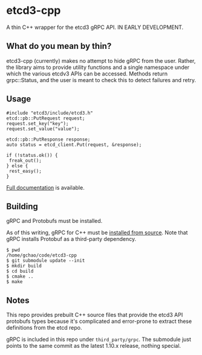 # etcd3-cpp
A thin C++ wrapper for the etcd3 gRPC API. IN EARLY DEVELOPMENT.

## What do you mean by thin?
etcd3-cpp (currently) makes no attempt to hide gRPC from the user. Rather, 
the library aims to provide utility functions and a single namespace under 
which the various etcdv3 APIs can be accessed. Methods return grpc::Status, 
and the user is meant to check this to detect failures and retry.

## Usage

```
#include "etcd3/include/etcd3.h"
etcd::pb::PutRequest request;
request.set_key("key");
request.set_value("value");

etcd::pb::PutResponse response;
auto status = etcd_client.Put(request, &response);

if (!status.ok()) {
 freak_out(); 
} else {
 rest_easy();
}
```
[Full documentation](https://coreos.com/etcd/docs/latest/dev-guide/api_reference_v3.html) is available.

## Building
gRPC and Protobufs must be installed.

As of this writing, gRPC for C++ must be [installed from
source](https://github.com/grpc/grpc/blob/master/INSTALL.md). Note that gRPC 
installs Protobuf as a third-party dependency.

```
$ pwd
/home/gchao/code/etcd3-cpp
$ git submodule update --init
$ mkdir build
$ cd build
$ cmake ..
$ make
```

## Notes
This repo provides prebuilt C++ source files that provide the etcd3 API 
protobufs types because it's complicated and error-prone to extract 
these definitions from the etcd repo.


gRPC is included in this repo under `third_party/grpc`. The submodule just
points to the same commit as the latest 1.10.x release, nothing special.



